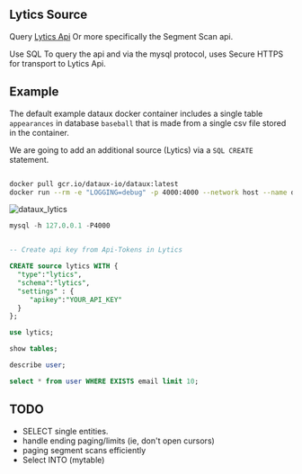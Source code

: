 

Lytics Source
---------------------------
Query [Lytics Api](https://www.lytics.com/developers/rest-api#segment-scan) 
Or more specifically the Segment Scan api.

Use SQL To query the api and via the mysql protocol, uses Secure HTTPS
for transport to Lytics Api.


Example
----------------------------

The default example dataux docker container
includes a single table `appearances` in database `baseball`
that is made from a single csv file stored in the container.

We are going to add an additional source (Lytics) via a `SQL CREATE` statement.

```sh

docker pull gcr.io/dataux-io/dataux:latest
docker run --rm -e "LOGGING=debug" -p 4000:4000 --network host --name dataux gcr.io/dataux-io/dataux:latest

```

![dataux_lytics](https://cloud.githubusercontent.com/assets/7269/23976456/0c6bc878-09a5-11e7-9cec-207c300ed0ab.png)


```sql
mysql -h 127.0.0.1 -P4000


-- Create api key from Api-Tokens in Lytics

CREATE source lytics WITH {
  "type":"lytics", 
  "schema":"lytics", 
  "settings" : {
     "apikey":"YOUR_API_KEY"
  }
};

use lytics;

show tables;

describe user;

select * from user WHERE EXISTS email limit 10;

```


TODO
------------------------
* SELECT single entities.
* handle ending paging/limits (ie, don't open cursors)
* paging segment scans efficiently
* Select INTO (mytable)
